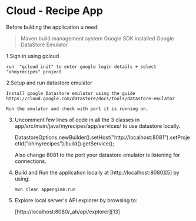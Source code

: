 # Cloud - Recipe App

Before bulding the application u need:
 > Maven build management system
 > Google SDK installed
 > Google DataStore Emulator
 
 
 
1.Sign in using gcloud

    run  "gcloud init" to enter google login details + select "ohmyrecipes" project

 
2.Setup and run datastore emulator

    Install google Datastore emulator using the guide https://cloud.google.com/datastore/docs/tools/datastore-emulator

    Run the emulator and check with port it is running on.
    


3. Uncomment few lines of code in all the 3 classes in app/src/main/java/myrecipes/app/services/ to use datastore locally.

    DatastoreOptions.newBuilder().setHost("http://localhost:8081").setProjectId("ohmyrecipes").build().getService();

    Also change 8081 to the port your datastore emulator is listening for connections.




4. Build and Run the application locally at [http://localhost:8080][5] by using:

    `mvn clean appengine:run`

5. Explore local server's API explorer by browsing to:

    [http://localhost:8080/_ah/api/explorer][13]


